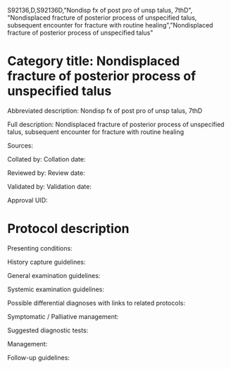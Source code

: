 S92136,D,S92136D,"Nondisp fx of post pro of unsp talus, 7thD", "Nondisplaced fracture of posterior process of unspecified talus, subsequent encounter for fracture with routine healing","Nondisplaced fracture of posterior process of unspecified talus"
# Category title: Nondisplaced fracture of posterior process of unspecified talus

Abbreviated description: Nondisp fx of post pro of unsp talus, 7thD

Full description: Nondisplaced fracture of posterior process of unspecified talus, subsequent encounter for fracture with routine healing

Sources:

Collated by:
Collation date:

Reviewed by:
Review date:

Validated by:
Validation date:

Approval UID:

# Protocol description

Presenting conditions:

History capture guidelines:

General examination guidelines:

Systemic examination guidelines:

Possible differential diagnoses with links to related protocols:

Symptomatic / Palliative management:

Suggested diagnostic tests:

Management:

Follow-up guidelines:
